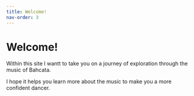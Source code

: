 ```yaml
---
title: Welcome!
nav-order: 3
---
```


# Welcome!

Within this site I wantt to take you on a journey of exploration through the music of Bahcata.

I hope it helps you learn more about the music to make you a more confident dancer.